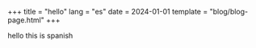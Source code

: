 +++
title = "hello"
lang = "es"
date = 2024-01-01
template = "blog/blog-page.html"
+++

hello this is spanish
